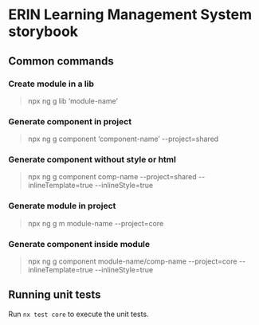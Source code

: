 # ERIN Learning Management System storybook

## Common commands

### Create module in a lib

> npx ng g lib ‘module-name’

### Generate component in project

> npx ng g component ‘component-name’ --project=shared

### Generate component without style or html

> npx ng g component comp-name --project=shared --inlineTemplate=true --inlineStyle=true

### Generate module in project

> npx ng g m module-name --project=core

### Generate component inside module

> npx ng g component module-name/comp-name --project=core --inlineTemplate=true --inlineStyle=true

## Running unit tests

Run `nx test core` to execute the unit tests.
